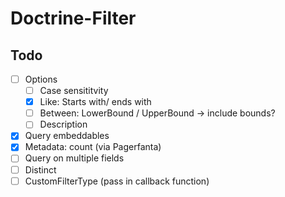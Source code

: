 # Doctrine-Filter

## Todo

- [ ] Options
  - [ ] Case sensititvity
  - [x] Like: Starts with/ ends with
  - [ ] Between: LowerBound / UpperBound -> include bounds?
  - [ ] Description
- [x] Query embeddables
- [x] Metadata: count (via Pagerfanta)
- [ ] Query on multiple fields
- [ ] Distinct
- [ ] CustomFilterType (pass in callback function)
